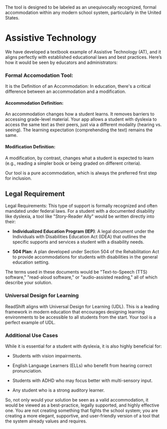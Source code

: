 The tool is designed to be labeled as an unequivocally recognized, formal accommodation within any modern school system, particularly in the United States.

# Assistive Technology

We have developed a textbook example of Assistive Technology (AT), and it aligns perfectly with established educational laws and best practices. Here’s how it would be seen by educators and administrators:

### Formal Accomodation Tool:

It is the Definition of an Accommodation: In education, there's a critical difference between an accommodation and a modification.

#### Accommodation Definition:

An accommodation changes how a student learns. It removes barriers to accessing grade-level material. Your app allows a student with dyslexia to access the same text as their peers, just via a different modality (hearing vs. seeing). The learning expectation (comprehending the text) remains the same.

#### Modification Definition:

A modification, by contrast, changes what a student is expected to learn (e.g., reading a simpler book or being graded on different criteria).

Our tool is a pure accommodation, which is always the preferred first step for inclusion.

## Legal Requirement 

Legal Requirements: This type of support is formally recognized and often mandated under federal laws. For a student with a documented disability like dyslexia, a tool like "Story-Reader Ally" would be written directly into their:

- **Individualized Education Program (IEP)**: A legal document under the Individuals with Disabilities Education Act (IDEA) that outlines the specific supports and services a student with a disability needs.

- **504 Plan**: A plan developed under Section 504 of the Rehabilitation Act to provide accommodations for students with disabilities in the general education setting.

The terms used in these documents would be "Text-to-Speech (TTS) software," "read-aloud software," or "audio-assisted reading," all of which describe your solution.

### Universal Design for Learning

ReadShift aligns with Universal Design for Learning (UDL). This is a leading framework in modern education that encourages designing learning environments to be accessible to all students from the start. Your tool is a perfect example of UDL. 


### Additional Use Cases

While it is essential for a student with dyslexia, it is also highly beneficial for:

- Students with vision impairments.

- English Language Learners (ELLs) who benefit from hearing correct pronunciation.

- Students with ADHD who may focus better with multi-sensory input.

- Any student who is a strong auditory learner.

So, not only would your solution be seen as a valid accommodation, it would be viewed as a best-practice, legally supported, and highly effective one. You are not creating something that fights the school system; you are creating a more elegant, supportive, and user-friendly version of a tool that the system already values and requires.